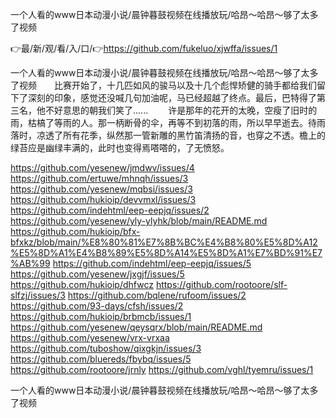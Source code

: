 一个人看的www日本动漫小说/晨钟暮鼓视频在线播放玩/哈昂～哈昂～够了太多了视频

👉最/新/观/看/入/口/👉https://github.com/fukeluo/xjwffa/issues/1

一个人看的www日本动漫小说/晨钟暮鼓视频在线播放玩/哈昂～哈昂～够了太多了视频　　比赛开始了，十几匹如风的骏马以及十几个彪悍矫健的骑手都给我们留下了深刻的印象，感觉还没喊几句加油呢，马已经超越了终点。最后，巴特得了第三名，他不好意思的朝我们笑了......
　　许是那年的花开的太晚，空瘦了旧时的雨，枯槁了等雨的人。那一柄断骨的伞，再等不到初落的雨，所以早早逝去。待雨落时，凉透了所有花季，纵然那一管新雕的黑竹笛清扬的音，也穿之不透。檐上的绿苔应是幽绿丰满的，此时也变得焉嗒嗒的，了无愤怒。


https://github.com/yesenew/jmdwv/issues/4
https://github.com/ertuwe/mhnqh/issues/3
https://github.com/yesenew/mqbsi/issues/3
https://github.com/hukioip/devvmxl/issues/3
https://github.com/indehtml/eep-eepjq/issues/2
https://github.com/yesenew/yly-ylyhk/blob/main/README.md
https://github.com/hukioip/bfx-bfxkz/blob/main/%E8%80%81%E7%8B%BC%E4%B8%80%E5%8D%A12%E5%8D%A1%E4%B8%89%E5%8D%A14%E5%8D%A1%E7%BD%91%E7%AB%99
https://github.com/indehtml/eep-eepjq/issues/5
https://github.com/yesenew/jxgjf/issues/5
https://github.com/hukioip/dhfwcz
https://github.com/rootoore/slf-slfzj/issues/3
https://github.com/bqlene/rufoom/issues/2
https://github.com/93-days/cfsh/issues/2
https://github.com/hukioip/brbmcb/issues/1
https://github.com/yesenew/qeysqrx/blob/main/README.md
https://github.com/yesenew/vrx-vrxaa
https://github.com/tuboshow/qixgkjn/issues/3
https://github.com/bluereds/fbybq/issues/5
https://github.com/rootoore/jrnly
https://github.com/vghl/tyemru/issues/1

一个人看的www日本动漫小说/晨钟暮鼓视频在线播放玩/哈昂～哈昂～够了太多了视频
